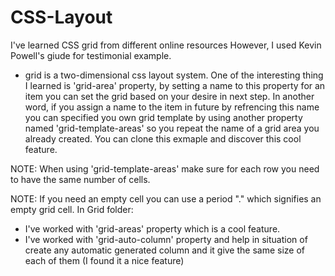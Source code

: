 # CSS-Layout
I've learned CSS grid from different online resources However, I used Kevin Powell's giude for testimonial example.
- grid is a two-dimensional css layout system.
One of the interesting thing I learned is 'grid-area' property, by setting a name to this property for an item you can set the grid based on your desire in next step. In another word, if you assign a name to the item in future by refrencing this name you can specified you own grid template by using another property named 'grid-template-areas' so you repeat the name of a grid area you already created. You can clone this exmaple and discover this cool feature.

NOTE: When using 'grid-template-areas' make sure for each row you need to have the same number of cells.


NOTE: If you need an empty cell you can use a period "." which signifies an empty grid cell.
In Grid folder:
- I've worked with 'grid-areas' property which is a cool feature. 
- I've worked with 'grid-auto-column' property and help in situation of create any automatic generated column and it give the same size of each of them (I found it a nice feature)
